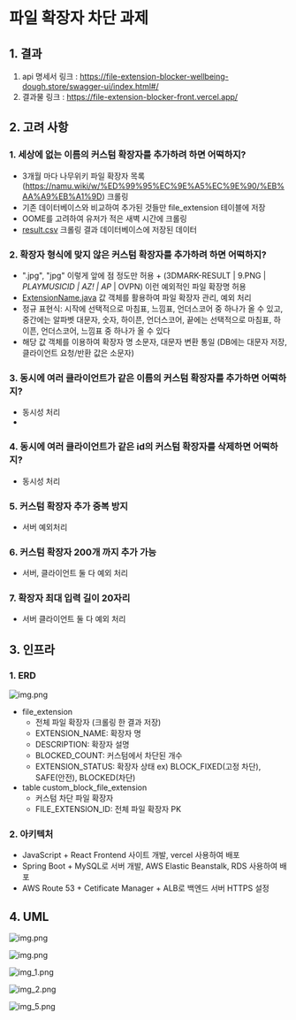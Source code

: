# 파일 확장자 차단 과제

## 1. 결과
1. api 명세서 링크 : https://file-extension-blocker-wellbeing-dough.store/swagger-ui/index.html#/
2. 결과물 링크 : https://file-extension-blocker-front.vercel.app/

## 2. 고려 사항
### 1. 세상에 없는 이름의 커스텀 확장자를 추가하려 하면 어떡하지?
- 3개월 마다 나무위키 파일 확장자 목록(https://namu.wiki/w/%ED%99%95%EC%9E%A5%EC%9E%90/%EB%AA%A9%EB%A1%9D) 크롤링
- 기존 데이터베이스와 비교하여 추가된 것들만 file_extension 테이블에 저장
- OOME를 고려하여 유저가 적은 새벽 시간에 크롤링
- [result.csv](src%2Fmain%2Fresources%2Fcrawling-result%2Fresult.csv) 크롤링 결과 데이터베이스에 저장된 데이터

### 2. 확장자 형식에 맞지 않은 커스텀 확장자를 추가하려 하면 어떡하지?
- ".jpg", "jpg" 이렇게 앞에 점 정도만 허용 + (3DMARK-RESULT | 9.PNG | _PLAYMUSICID | AZ! | AP_ | OVPN) 이런 예외적인 파일 확장명 허용
- [ExtensionName.java](src%2Fmain%2Fjava%2Fcom%2Fextension%2Fblock%2Fextension%2Fdomain%2Fcomponent%2FExtensionName.java) 
값 객체를 활용하여 파일 확장자 관리, 예외 처리 
- 정규 표현식: 시작에 선택적으로 마침표, 느낌표, 언더스코어 중 하나가 올 수 있고, 중간에는 알파벳 대문자, 숫자, 하이픈, 언더스코어, 끝에는 선택적으로 마침표, 하이픈, 언더스코어, 느낌표 중 하나가 올 수 있다
- 해당 값 객체를 이용하여 확장자 명 소문자, 대문자 변환 통일 (DB에는 대문자 저장, 클라이언트 요청/반환 값은 소문자)

### 3. 동시에 여러 클라이언트가 같은 이름의 커스텀 확장자를 추가하면 어떡하지?
- 동시성 처리
- 

### 4. 동시에 여러 클라이언트가 같은 id의 커스텀 확장자를 삭제하면 어떡하지?
- 동시성 처리

### 5. 커스텀 확장자 추가 중복 방지
- 서버 예외처리

### 6. 커스텀 확장자 200개 까지 추가 가능
- 서버, 클라이언트 둘 다 예외 처리

### 7. 확장자 최대 입력 길이 20자리
- 서버 클라이언트 둘 다 예외 처리




## 3. 인프라

### 1. ERD
![img.png](src/main/resources/readme-images/img.png)

- file_extension
  - 전체 파일 확장자 (크롤링 한 결과 저장)
  - EXTENSION_NAME: 확장자 명
  - DESCRIPTION: 확장자 설명
  - BLOCKED_COUNT: 커스텀에서 차단된 개수
  - EXTENSION_STATUS: 확장자 상태 ex) BLOCK_FIXED(고정 차단), SAFE(안전), BLOCKED(차단)
- table custom_block_file_extension
  - 커스텀 차단 파일 확장자
  - FILE_EXTENSION_ID: 전체 파일 확장자 PK

### 2. 아키텍처

- JavaScript + React Frontend 사이트 개발, vercel 사용하여 배포
- Spring Boot + MySQL로 서버 개발, AWS Elastic Beanstalk, RDS 사용하여 배포
- AWS Route 53 + Cetificate Manager + ALB로 백엔드 서버 HTTPS 설정


## 4. UML
![img.png](img.png)

![img.png](src/main/resources/readme-images/img1.png)

![img_1.png](src/main/resources/readme-images/img_1.png)

![img_2.png](src/main/resources/readme-images/img_2.png)

![img_5.png](src/main/resources/readme-images/img_5.png)

